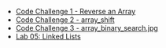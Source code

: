 * [Code Challenge 1 - Reverse an Array](readme/array_reversed.md)
* [Code Challenge 2 - array_shift](readme/array_shift.md)
* [Code Challenge 3 - array_binary_search.jpg](readme/array_binary_search.md)
* [Lab 05: Linked Lists](readme/linked_list.md)
